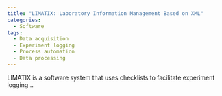 ```yaml
---
title: "LIMATIX: Laboratory Information Management Based on XML"
categories:
  - Software
tags:
  - Data acquisition
  - Experiment logging
  - Process automation
  - Data processing
---
```

LIMATIX is a software system that uses checklists to facilitate
experiment logging...